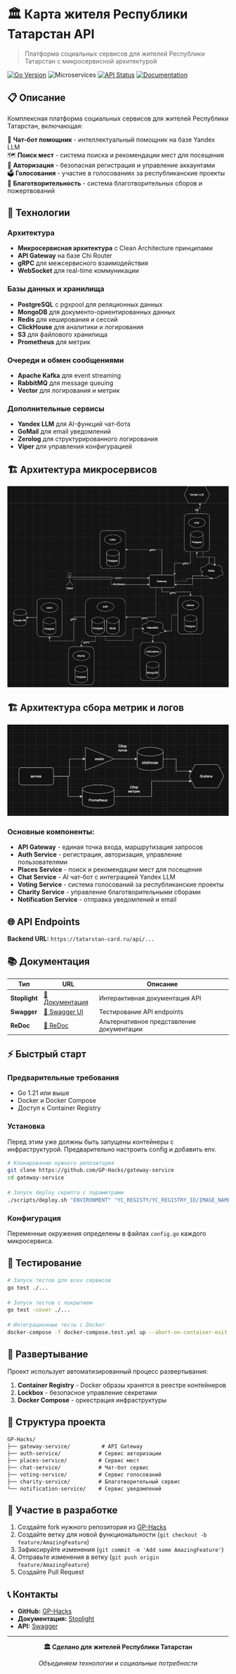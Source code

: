 
# 🏛️ Карта жителя Республики Татарстан API

> Платформа социальных сервисов для жителей Республики Татарстан с микросервисной архитектурой

[![Go Version](https://img.shields.io/badge/Go-1.21+-blue.svg)](https://golang.org/) ![Microservices](https://img.shields.io/badge/Architecture-Microservices-green.svg) [![API Status](https://img.shields.io/badge/API-Active-green.svg)](https://tatarstan-card.ru/api) [![Documentation](https://img.shields.io/badge/docs-Swagger-orange.svg)](https://tatarstan-card.ru/api/docs/swagger)

## 📋 Описание

Комплексная платформа социальных сервисов для жителей Республики Татарстан, включающая:

🤖 **Чат-бот помощник** - интеллектуальный помощник на базе Yandex LLM  
🗺️ **Поиск мест** - система поиска и рекомендации мест для посещения  
👤 **Авторизация** - безопасная регистрация и управление аккаунтами  
🗳️ **Голосования** - участие в голосованиях за республиканские проекты  
💝 **Благотворительность** - система благотворительных сборов и пожертвований

## 🚀 Технологии

### Архитектура

- **Микросервисная архитектура** с Clean Architecture принципами
- **API Gateway** на базе Chi Router
- **gRPC** для межсервисного взаимодействия
- **WebSocket** для real-time коммуникации

### Базы данных и хранилища

- **PostgreSQL** с pgxpool для реляционных данных
- **MongoDB** для документо-ориентированных данных
- **Redis** для кеширования и сессий
- **ClickHouse** для аналитики и логирования
- **S3** для файлового хранилища
- **Prometheus** для метрик

### Очереди и обмен сообщениями

- **Apache Kafka** для event streaming
- **RabbitMQ** для message queuing
- **Vector** для логирования и метрик
### Дополнительные сервисы

- **Yandex LLM** для AI-функций чат-бота
- **GoMail** для email уведомлений
- **Zerolog** для структурированного логирования
- **Viper** для управления конфигурацией

## 🏗️ Архитектура микросервисов

![Architecture](./architecture.png)

## 🏗️ Архитектура сбора метрик и логов

![Architecture](./architecture_metrics_and_logs.png)

### Основные компоненты:

- **API Gateway** - единая точка входа, маршрутизация запросов
- **Auth Service** - регистрация, авторизация, управление пользователями
- **Places Service** - поиск и рекомендации мест для посещения
- **Chat Service** - AI чат-бот с интеграцией Yandex LLM
- **Voting Service** - система голосований за республиканские проекты
- **Charity Service** - управление благотворительными сборами
- **Notification Service** - отправка уведомлений и email

## 🌐 API Endpoints

**Backend URL:** `https://tatarstan-card.ru/api/...`

## 📚 Документация

|Тип|URL|Описание|
|---|---|---|
|**Stoplight**|[📖 Документация](https://kdt.stoplight.io/docs/kdt/vdycsik1ycmlf-karta-zhitelya-respubliki-tatarstan-api)|Интерактивная документация API|
|**Swagger**|[🔧 Swagger UI](https://tatarstan-card.ru/api/docs/swagger)|Тестирование API endpoints|
|**ReDoc**|[📑 ReDoc](https://tatarstan-card.ru/api/docs/redoc)|Альтернативное представление документации|

## ⚡ Быстрый старт

### Предварительные требования

- Go 1.21 или выше
- Docker и Docker Compose
- Доступ к Container Registry

### Установка
Перед этим уже должны быть запущены контейнеры с инфраструктурой.
Предварительно настроить config и добавить env.
```bash
# Клонирование нужного репозитория
git clone https://github.com/GP-Hacks/gateway-service
cd gateway-service

# Запуск deploy скрипта с параметрами
./scripts/deploy.sh "ENVIRONMENT" "YC_REGISTY/YC_REGISTRY_ID/IMAGE_NAME:IMAGE_TG" "CONTAINER_NAME" "PORT" "YC_OAUTH_TOKEN" 
```

### Конфигурация

Переменные окружения определены в файлах `config.go` каждого микросервиса.

## 🧪 Тестирование

```bash
# Запуск тестов для всех сервисов
go test ./...

# Запуск тестов с покрытием
go test -cover ./...

# Интеграционные тесты с Docker
docker-compose -f docker-compose.test.yml up --abort-on-container-exit
```

## 🚀 Развертывание

Проект использует автоматизированный процесс развертывания:

1. **Container Registry** - Docker образы хранятся в реестре контейнеров
2. **Lockbox** - безопасное управление секретами
3. **Docker Compose** - оркестрация инфраструктуры

## 📁 Структура проекта

```
GP-Hacks/
├── gateway-service/          # API Gateway
├── auth-service/            # Сервис авторизации
├── places-service/          # Сервис мест
├── chat-service/            # Чат-бот сервис
├── voting-service/          # Сервис голосований
├── charity-service/         # Благотворительный сервис
└── notification-service/    # Сервис уведомлений
```

## 🤝 Участие в разработке

1. Создайте fork нужного репозитория из [GP-Hacks](https://github.com/GP-Hacks)
2. Создайте ветку для новой функциональности (`git checkout -b feature/AmazingFeature`)
3. Зафиксируйте изменения (`git commit -m 'Add some AmazingFeature'`)
4. Отправьте изменения в ветку (`git push origin feature/AmazingFeature`)
5. Создайте Pull Request

## 📞 Контакты

- **GitHub:** [GP-Hacks](https://github.com/GP-Hacks)
- **Документация:** [Stoplight](https://kdt.stoplight.io/docs/kdt/vdycsik1ycmlf-karta-zhitelya-respubliki-tatarstan-api)
- **API:** [Swagger](https://tatarstan-card.ru/api/docs/swagger)

---

<div align="center">

**🏛️ Сделано для жителей Республики Татарстан**

_Объединяем технологии и социальные потребности_

</div>
